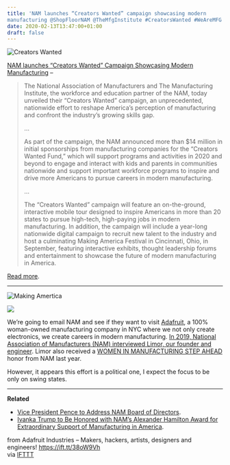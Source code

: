 ```yaml
---
title: 'NAM launches “Creators Wanted” campaign showcasing modern
manufacturing @ShopFloorNAM @TheMfgInstitute #CreatorsWanted #WeAreMFG #GenerationT'
date: 2020-02-13T13:47:00+01:00
draft: false
---
```


![Creators Wanted](https://cdn-blog.adafruit.com/uploads/2020/02/creators_wanted.jpg)

[NAM launches “Creators Wanted” Campaign Showcasing Modern Manufacturing](https://www.nam.org/nam-unveils-historic-creators-wanted-campaign-showcasing-modern-manufacturing-7158/) –

> The National Association of Manufacturers and The Manufacturing Institute, the workforce and education partner of the NAM, today unveiled their “Creators Wanted” campaign, an unprecedented, nationwide effort to reshape America’s perception of manufacturing and confront the industry’s growing skills gap.
> 
> …
> 
> As part of the campaign, the NAM announced more than $14 million in initial sponsorships from manufacturing companies for the “Creators Wanted Fund,” which will support programs and activities in 2020 and beyond to engage and interact with kids and parents in communities nationwide and support important workforce programs to inspire and drive more Americans to pursue careers in modern manufacturing.
> 
> …
> 
> The “Creators Wanted” campaign will feature an on-the-ground, interactive mobile tour designed to inspire Americans in more than 20 states to pursue high-tech, high-paying jobs in modern manufacturing. In addition, the campaign will include a year-long nationwide digital campaign to recruit new talent to the industry and host a culminating Making America Festival in Cincinnati, Ohio, in September, featuring interactive exhibits, thought leadership forums and entertainment to showcase the future of modern manufacturing in America.

[Read more](https://www.nam.org/nam-unveils-historic-creators-wanted-campaign-showcasing-modern-manufacturing-7158/).

* * *

![Making Amertica](https://cdn-blog.adafruit.com/uploads/2020/02/making_amertica.jpg)

![](https://cdn-blog.adafruit.com/uploads/2020/02/step.jpg)

We’re going to email NAM and see if they want to visit [Adafruit](https://www.adafruit.com/about), a 100% woman-owned manufacturing company in NYC where we not only create electronics, we create careers in modern manufacturing. [In 2019, National Association of Manufacturers (NAM) interviewed Limor, our founder and engineer](https://www.shopfloor.org/2019/04/an-interview-with-a-maker/). Limor also received a [WOMEN IN MANUFACTURING STEP AHEAD](http://www.themanufacturinginstitute.org/Initiatives/Women-in-Manufacturing/Past-Honorees/2019-Honorees/2019/Fried/Fried.aspx) honor from NAM last year.

However, it appears this effort is a political one, I expect the focus to be only on swing states.

* * *

**Related**

*   [Vice President Pence to Address NAM Board of Directors](https://www.nam.org/vice-president-pence-to-address-nam-board-of-directors-2-7144/?stream=series-press-releases).
*   [Ivanka Trump to Be Honored with NAM’s Alexander Hamilton Award for Extraordinary Support of Manufacturing in America](https://www.nam.org/media-advisory-ivanka-trump-to-be-honored-with-nams-alexander-hamilton-award-for-extraordinary-support-of-manufacturing-in-america-7134/?stream=series-press-releases&utm_source=link&utm_medium=social).

  
  
from Adafruit Industries – Makers, hackers, artists, designers and engineers! https://ift.tt/38oW9Vh  
via [IFTTT](https://ifttt.com/?ref=da&site=blogger)